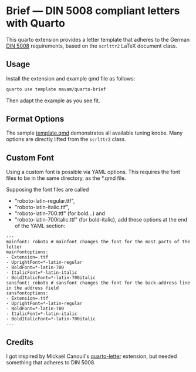 # Brief — DIN 5008 compliant letters with Quarto

This quarto extension provides a letter template that adheres to the German [DIN
5008](https://de.wikipedia.org/wiki/DIN_5008) requirements, based on the
`scrlttr2` LaTeX document class.

## Usage

Install the extension and example qmd file as follows:

```bash
quarto use template mavam/quarto-brief
```

Then adapt the example as you see fit.

## Format Options

The sample [template.qmd](template.qmd) demonstrates all available tuning knobs.
Many options are directly lifted from the `scrlttr2` class.

## Custom Font
Using a custom font is possible via YAML options. This requires the font files to be in the same directory, as the *.qmd file.

Supposing the font files are called 
- "roboto-latin-regular.ttf", 
- "roboto-latin-italic.ttf", 
- "roboto-latin-700.ttf" (for bold...) and 
- "roboto-latin-700italic.ttf" (for bold-italic),
add these options at the end of the YAML section:

```
---
mainfont: roboto # mainfont changes the font for the most parts of the letter
mainfontoptions:
- Extension=.ttf
- UprightFont=*-latin-regular
- BoldFont=*-latin-700
- ItalicFont=*-latin-italic
- BoldItalicFont=*-latin-700italic
sansfont: roboto # sansfont changes the font for the back-address line in the address field
sansfontoptions:
- Extension=.ttf
- UprightFont=*-latin-regular
- BoldFont=*-latin-700
- ItalicFont=*-latin-italic
- BoldItalicFont=*-latin-700italic
---
```

## Credits

I got inspired by Mickaël Canouil's
[quarto-letter](https://github.com/mcanouil/quarto-letter) extension, but needed
something that adheres to DIN 5008.
